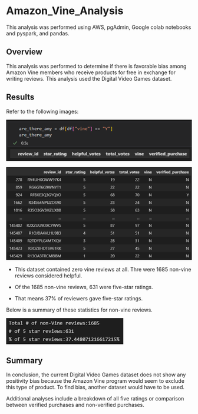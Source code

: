 # Amazon_Vine_Analysis

This analysis was performed using AWS, pgAdmin, Google colab notebooks and pyspark, and pandas.

## Overview

This analysis was performed to determine if there is favorable bias among Amazon Vine members who receive products for free in exchange for writing reviews. This analysis used the Digital Video Games dataset.

## Results

Refer to the following images: 

![alt text](https://github.com/ajkriegz/Amazon_Vine_Analysis/blob/main/Resources/vine_results.png "Checking to see if any reviews in the dataset were by Amazon Vine members.")

![alt text](https://github.com/ajkriegz/Amazon_Vine_Analysis/blob/main/Resources/helpful_non_df.png "DataFrame of non-vine reviews.")

* This dataset contained zero vine reviews at all. Thre were 1685 non-vine reviews considered helpful.

* Of the 1685 non-vine reviews, 631 were five-star ratings.

* That means 37% of reviewers gave five-star ratings.

Below is a summary of these statistics for non-vine reviews.

![alt text](https://github.com/ajkriegz/Amazon_Vine_Analysis/blob/main/Resources/nonvine_statistics.png "Statistics for non-vine reviews.")

## Summary

In conclusion, the current Digital Video Games dataset does not show any positivity bias because the Amazon Vine program would seem to exclude this type of product. To find bias, another dataset would have to be used.

Additional analyses include a breakdown of all five ratings or comparison between verified purchases and non-verified purchases.